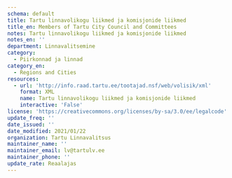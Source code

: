 ```yaml
---
schema: default
title: Tartu linnavolikogu liikmed ja komisjonide liikmed
title_en: Members of Tartu City Council and Committees
notes: Tartu linnavolikogu liikmed ja komisjonide liikmed
notes_en: ''
department: Linnavalitsemine
category:
  - Piirkonnad ja linnad
category_en:
  - Regions and Cities
resources:
  - url: 'http://info.raad.tartu.ee/tootajad.nsf/web/volisik/xml'
    format: XML
    name: Tartu linnavolikogu liikmed ja komisjonide liikmed
    interactive: 'False'
license: 'https://creativecommons.org/licenses/by-sa/3.0/ee/legalcode'
update_freq: ''
date_issued: ''
date_modified: 2021/01/22
organization: Tartu Linnavalitsus
maintainer_name: ''
maintainer_email: lv@tartulv.ee
maintainer_phone: ''
update_rate: Reaalajas
---
```

